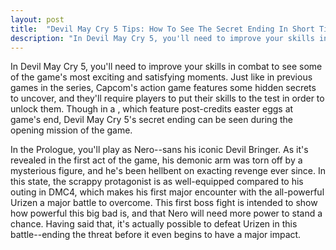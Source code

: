 ```yaml
---
layout: post
title:  "Devil May Cry 5 Tips: How To See The Secret Ending In Short Time"
description: "In Devil May Cry 5, you'll need to improve your skills in combat to see some"
---
```

In Devil May Cry 5, you'll need to improve your skills in combat to see some of the game's most exciting and satisfying moments. Just like in previous games in the series, Capcom's action game features some hidden secrets to uncover, and they'll require players to put their skills to the test in order to unlock them. Though in a , which feature post-credits easter eggs at game's end, Devil May Cry 5's secret ending can be seen during the opening mission of the game.

In the Prologue, you'll play as Nero--sans his iconic Devil Bringer. As it's revealed in the first act of the game, his demonic arm was torn off by a mysterious figure, and he's been hellbent on exacting revenge ever since. In this state, the scrappy protagonist is as well-equipped compared to his outing in DMC4, which makes his first major encounter with the all-powerful Urizen a major battle to overcome. This first boss fight is intended to show how powerful this big bad is, and that Nero will need more power to stand a chance. Having said that, it's actually possible to defeat Urizen in this battle--ending the threat before it even begins to have a major impact.

